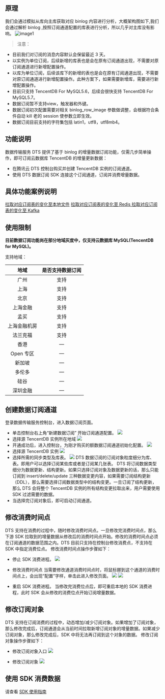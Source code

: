 ## 原理
我们会通过模拟从库向主库获取对应 binlog 内容进行分析，大概架构图如下,我们会通过解析 binlog ,按照订阅通道配置的库表进行分析，所以几乎对主库没有影响。
![image1](https://main.qcloudimg.com/raw/8a428effe699b878b9e2fb202fab1686.png)

>注意：
- 目前我们对订阅的消息内容默认会保留最近 3 天。
- 以实例为单位订阅，后续新增的库表也是会在原有订阅通道出现，不需要对原订阅通道进行新增配置操作。
- 以库为单位订阅，后续该库下的新增的表也是会在原有订阅通道出现，不需要对原订阅通道进行新增配置操作。此种方案下，如果需要新增库，需要进行新增配置操作。
- 目前只支持 TencentDB For MySQL5.6，后续会很快支持 TencentDB For MySQL5.7。
- 数据订阅暂不支持view，触发器和外键。
- 数据订阅初次配置需要对相关 binlog_row_image 参数做调整，会根据符合条件自动 kill 老的 session 使参数立即生效。
- 数据订阅目前支持的字符集包括 latin1，utf8，utf8mb4。


## 功能说明
数据传输服务 DTS 提供了基于 binlog 的增量数据订阅功能，仅需几步简单操作，即可订阅云数据库 TencentDB 的增量更新数据：
* 在腾讯云 DTS 控制台购买并创建 TencentDB 实例的订阅通道。
* 使用 DTS 数据订阅 SDK 连接这个订阅通道，订阅并消费增量数据。

## 具体功能案例说明
[拉取对应订阅表的变化至本地文件](/document/product/571/15523)
[拉取对应订阅表的变化至 Redis ](/document/product/571/16729)
[拉取对应订阅表的变化至 Kafka ](/document/product/571/16856)

## 使用限制
**目前数据订阅功能尚在部分地域灰度中，仅支持云数据库 MySQL(TencentDB for MySQL)。**

支持地域：

|地域|是否支持数据订阅|
|:--:|:--:|
|广州|支持|
|上海|支持|
|北京|支持|
|上海金融|支持|
|孟买|支持|
|上海金融机房|支持|
|法兰克福|支持|
|香港|—|
|Open 专区|—|
|新加坡|—|
|多伦多|—|
|硅谷|—|
|深圳金融|—|

## 创建数据订阅通道
登录数据传输服务控制台，进入数据订阅页面。

* 单击控制台右上角“新建数据订阅” 开始订阅通道配置。
![][img-1]
* 选择源 TencentDB 实例所在地域
![][img-2]
* 开通成功后，进入控制台，为刚才购买的额数据订阅通道初始化配置。
![][img-3]
* 选择源 TencentDB 实例
![](https://mc.qcloudimg.com/static/img/b9617f906b0c14ac819624b10378f4f5/image.png)
* 选择所需的同步类型及库表。
![](https://mc.qcloudimg.com/static/img/12e77b47402dee0eebe1c691682f33e5/image.png)
	DTS 数据订阅的订阅对象粒度细分为库、表。即用户可以选择订阅某些库或者是订阅某几张表。
	DTS 将订阅数据类型细分为数据更新、结构更新。如果只选择订阅对象及数据更新的话，那么只能订阅到 insert/delete/update 三种数据变更内容，如果需要订阅结构更新（DDL），那么需要选择订阅数据类型中的结构变更。一旦订阅了结构更新，那么 DTS 会将整个 TencentDB 实例的所有结构变更拉取出来，用户需要使用 SDK 过滤需要的数据。
* 当选择完订阅对象后，即可启动订阅通道。

## 修改消费时间点

DTS 支持在消费的过程中，随时修改消费时间点。一旦修改完消费时间点，那么下游 SDK 拉取到的增量数据从修改后的消费时间点开始。修改的消费时间点必须在订阅通道的数据范围之内。DTS 目前只支持在控制台修改消费点，不支持在 SDK 中指定消费位点。
修改消费时间点操作步骤如下：
* 停止 SDK 消费进程。
![][img-6]

* 修改消费时间点
当需要修改通道消费时间点时，将鼠标挪到这个通道的消费时间点上，会出现“配置”字样，单击此进入修改页面。
![][img-7]
![][img-8]


* 重启 SDK 消费进程。
当修改完消费位点后，即可重启本地的 SDK 消费进程，此时 SDK 会从修改的消费位点开始订阅增量数据。

## 修改订阅对象
DTS 支持在订阅消费的过程中，动态增加/减少订阅对象。如果增加了订阅对象，那么修改完成后，订阅通道会从当前时间拉取新增订阅对象的增量数据。如果减少订阅对象，那么修改完成后，SDK 中将无法再订阅到这个对象的数据。
修改订阅对象操作步骤如下：

* 修改订阅对象入口
![][img-9]

* 修改订阅对象
![][img-10]

## 使用 SDK 消费数据
请查看 [SDK 使用指南](/document/product/571/8776)





[img-1]://mc.qcloudimg.com/static/img/03c52107eccbcc933e11cce9e07502df/1.png
[img-2]://mc.qcloudimg.com/static/img/5765b22b7cfd67768c8568a6cdb504f2/2.png
[img-3]://mc.qcloudimg.com/static/img/927fb3ec5f9c2026338a2cb85efd8744/3.png
[img-4]://mc.qcloudimg.com/static/img/f245a6cbcaeba3a19f5863203371cf0d/4.png
[img-5]://mc.qcloudimg.com/static/img/72c3a022ddb73535a49f4dfa53061c50/5.png
[img-6]://mc.qcloudimg.com/static/img/092b59bdade021f1c3d1ce0740161d62/6.png
[img-7]://mc.qcloudimg.com/static/img/f17f7720f13a33ed26b525dcd683046c/7.png
[img-8]://mc.qcloudimg.com/static/img/c86c4736a65766917a675b3def08883e/8.png
[img-9]://mc.qcloudimg.com/static/img/1ba4f66502db932c7066e8cbcc0da877/9.png
[img-10]://mc.qcloudimg.com/static/img/1602a9e4bf8a2e4668146d69e27dd940/10.png
[img-11]://mc.qcloudimg.com/static/img/1eb73f016d3bb7d0820ddf33a15e1569/11.png
[img-12]://mc.qcloudimg.com/static/img/c88d2d0ca2ec0b7cd29fade9262352ae/12.png
[img-13]://mc.qcloudimg.com/static/img/664293491411378f95bc238e620103d2/13.png
[img-14]://mc.qcloudimg.com/static/img/e7dc19b7a6918a8c1ef8e7a4b620d4d0/14.png
